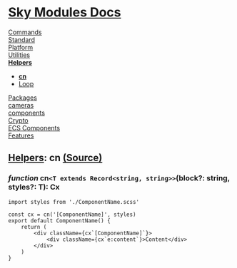 <!--- This cn was auto-generated using "pnpm exec sky readme" --> 

# [Sky Modules Docs](../../README.md)

[Commands](..%2F..%2Fcommands%2FREADME.md)   
[Standard](..%2F..%2Fstandard%2FREADME.md)   
[Platform](..%2F..%2Fplatform%2FREADME.md)   
[Utilities](..%2F..%2Futilities%2FREADME.md)   
**[Helpers](..%2F..%2Fhelpers%2FREADME.md)**   
* **[cn](..%2F..%2Fhelpers%2FclassNames%2FREADME.md)**
* [Loop](..%2F..%2Fhelpers%2FLoop%2FREADME.md)
  
[Packages](..%2F..%2Fpkgs%2FREADME.md)   
[cameras](..%2F..%2Fcameras%2FREADME.md)   
[components](..%2F..%2Fcomponents%2FREADME.md)   
[Crypto](..%2F..%2Fcrypto%2FREADME.md)   
[ECS Components](..%2F..%2Fecs%2FREADME.md)   
[Features](..%2F..%2Ffeatures%2FREADME.md)   

## [Helpers](..%2F..%2Fhelpers%2FREADME.md): cn [(Source)](..%2F..%2Fhelpers%2FclassNames%2F)

  
### _function_ cn`<T extends Record<string, string>>`(block?: string, styles?: T): Cx

```tsx
import styles from './ComponentName.scss'

const cx = cn('[ComponentName]', styles)
export default ComponentName() {
    return (
        <div className={cx`[ComponentName]`}>
            <div className={cx`e:content`}>Content</div>
        </div>
    )
}

```